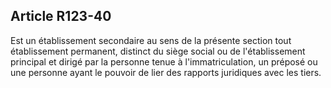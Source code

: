 Article R123-40
----
Est un établissement secondaire au sens de la présente section tout
établissement permanent, distinct du siège social ou de l'établissement
principal et dirigé par la personne tenue à l'immatriculation, un préposé ou une
personne ayant le pouvoir de lier des rapports juridiques avec les tiers.
